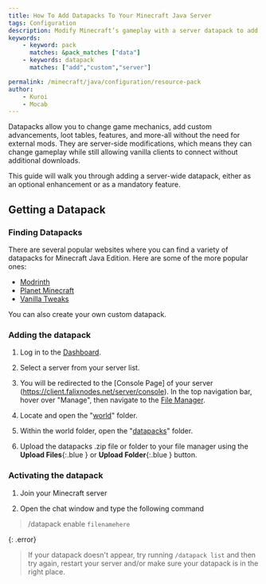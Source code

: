 ```yaml
---
title: How To Add Datapacks To Your Minecraft Java Server
tags: Configuration
description: Modify Minecraft’s gameplay with a server datapack to add new mechanics, custom features, and unique challenges without requiring mods.
keywords:
    - keyword: pack
      matches: &pack_matches ["data"]
    - keywords: datapack
      matches: ["add","custom","server"]

permalink: /minecraft/java/configuration/resource-pack
author:
    - Kuroi
    - Mocab
---
```


Datapacks allow you to change game mechanics, add custom advancements, loot tables, features, and more-all without the need for external mods. They are server-side modifications, which means they can change gameplay while still allowing vanilla clients to connect without additional downloads.

This guide will walk you through adding a server-wide datapack, either as an optional enhancement or as a mandatory feature.

## Getting a Datapack

### Finding Datapacks

There are several popular websites where you can find a variety of datapacks for Minecraft Java Edition. Here are some of the more popular ones:

- [Modrinth](https://modrinth.com/datapacks "Modrinth is a platform for Minecraft players and developers that offers a curated selection of mods, datapacks, and community content.")
- [Planet Minecraft](https://www.planetminecraft.com/data-packs/ "A community-driven platform where users share various Minecraft content, including datapacks.")
- [Vanilla Tweaks](https://vanillatweaks.net/picker/datapacks/ "A collection of high-quality, customizable datapacks that improve gameplay while staying true to vanilla mechanics.")

You can also create your own custom datapack.

### Adding the datapack

1. Log in to the [Dashboard](https://client.falixnodes.net/).

2. Select a server from your server list.

3. You will be redirected to the [Console Page] of your server (https://client.falixnodes.net/server/console). In the top navigation bar, hover over "Manage", then navigate to the [File Manager](https://client.falixnodes.net/server/filemanager).

4. Locate and open the "[world](https://client.falixnodes.net/server/filemanager?dir=/world/)" folder.

5. Within the world folder, open the "[datapacks](https://client.falixnodes.net/server/filemanager?dir=/world/datapacks/)" folder.

6. Upload the datapacks .zip file or folder to your file manager using the **Upload Files**{:.blue } or **Upload Folder**{:.blue } button.

### Activating the datapack

1. Join your Minecraft server

2. Open the chat window and type the following command
> /datapack enable `filenamehere`

{: .error}
> If your datapack doesn't appear, try running `/datapack list` and then try again, restart your server and/or make sure your datapack is in the right place.
